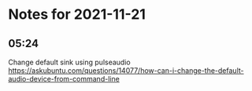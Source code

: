 # Notes for 2021-11-21

## 05:24

Change default sink using pulseaudio
https://askubuntu.com/questions/14077/how-can-i-change-the-default-audio-device-from-command-line
